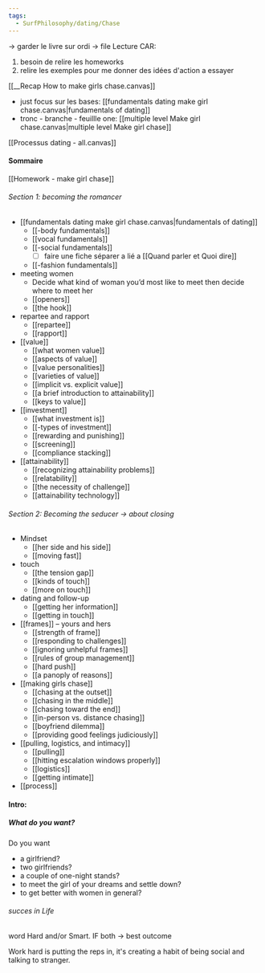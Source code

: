 ```yaml
---
tags:
  - SurfPhilosophy/dating/Chase
---
```

-> garder le livre sur ordi -> file Lecture CAR:
1. besoin de relire les homeworks
2. relire les exemples pour me donner des idées d'action a essayer

[[__Recap How to make girls chase.canvas]]
- just focus sur les bases: [[fundamentals dating make girl chase.canvas|fundamentals of dating]]
- tronc - branche - feuillle one: [[multiple  level Make girl chase.canvas|multiple  level Make girl chase]]

[[Processus dating  - all.canvas]]


#### Sommaire
[[Homework - make girl chase]]
###### Section 1: becoming the romancer
- [[fundamentals dating make girl chase.canvas|fundamentals of dating]]
	- [[-body fundamentals]]
	- [[vocal fundamentals]]
	- [[-social fundamentals]]
		- [ ] faire une fiche séparer a lié a [[Quand parler et Quoi dire]]
	- [[-fashion fundamentals]]
- meeting women
	- Decide what kind of woman you’d most like to meet then decide where to meet her
	- [[openers]]
	- [[the hook]]
- repartee and rapport
	- [[repartee]]
	- [[rapport]]
- [[value]]
	- [[what women value]]
	- [[aspects of value]]
	- [[value personalities]]
	- [[varieties of value]]
	- [[implicit vs. explicit value]]
	- [[a brief introduction to attainability]]
	- [[keys to value]]
- [[investment]]
	- [[what investment is]]
	- [[-types of investment]]
	- [[rewarding and punishing]]
	- [[screening]]
	- [[compliance stacking]]
- [[attainability]]
	- [[recognizing attainability problems]]
	- [[relatability]]
	- [[the necessity of challenge]]
	- [[attainability technology]]

###### Section 2: Becoming the seducer -> about closing
- Mindset
	- [[her side and his side]]
	- [[moving fast]]
- touch
	- [[the tension gap]]
	- [[kinds of touch]]
	- [[more on touch]]
- dating and follow-up
	- [[getting her information]]
	- [[getting in touch]]
- [[frames]] – yours and hers
	- [[strength of frame]]
	- [[responding to challenges]]
	- [[ignoring unhelpful frames]]
	- [[rules of group management]]
	- [[hard push]]
	- [[a panoply of reasons]]
- [[making girls chase]]
	- [[chasing at the outset]]
	- [[chasing in the middle]]
	- [[chasing toward the end]]
	- [[in-person vs. distance chasing]]
	- [[boyfriend dilemma]]
	- [[providing good feelings judiciously]]
- [[pulling, logistics, and intimacy]]
	- [[pulling]]
	- [[hitting escalation windows properly]]
	- [[logistics]]
	- [[getting intimate]]
- [[process]]

#### Intro: 
##### What do you want?
Do you want
- a girlfriend?
- two girlfriends?
- a couple of one-night stands?
- to meet the girl of your dreams and settle down?
- to get better with women in general?


###### succes in Life
word Hard and/or Smart.
IF both -> best outcome

Work hard is putting the reps in, it's creating a habit of being social and talking to stranger.
